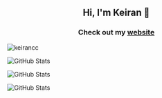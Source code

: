 <h2 align="center">Hi, I'm Keiran 👋</h1>

<h3 align="center">Check out my <a target="_blank" href="https://keiran.live">website</a></h3>

<p align="left"> <img src="https://komarev.com/ghpvc/?username=keirancc&label=Profile%20views&color=0e75b6&style=flat" alt="keirancc" /> </p>

<!-- [![Discord Presence](https://lanyard.cnrad.dev/api/1230319937155760131)](https://discord.com/users/1230319937155760131) -->

![GitHub Stats](https://github-readme-stats.vercel.app/api/top-langs/?username=keirim&theme=tokyonight&show_icons=true&hide_border=true&layout=compact)

![GitHub Stats](https://github-readme-stats.vercel.app/api?username=keirim&theme=tokyonight&show_icons=true&hide_border=true&count_private=true)

![GitHub Stats](https://github-readme-streak-stats.herokuapp.com/?user=keirim&theme=tokyonight&hide_border=true)
